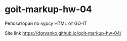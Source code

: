 # goit-markup-hw-04
Репозиторий по курсу HTML от GO-IT

Site link https://dgryanko.github.io/goit-markup-hw-04/
